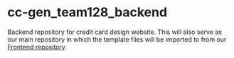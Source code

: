 # cc-gen_team128_backend
Backend repository for credit card design website.
This will also serve as our main repository in which the template files will be imported to
from our [Frontend repository](https://github.com/zuri-training/cc-gen_team128_frontend)
